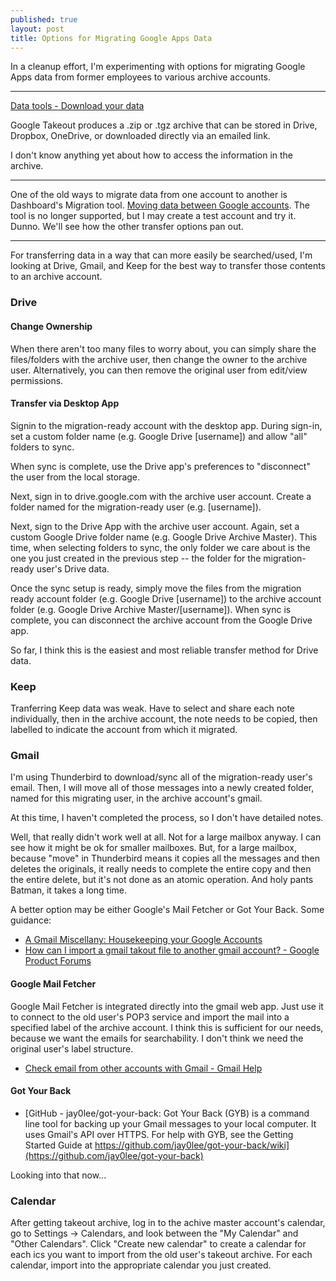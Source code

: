 ```yaml
---
published: true
layout: post
title: Options for Migrating Google Apps Data
---
```




In a cleanup effort, I'm experimenting with options for migrating Google Apps data from former employees to various archive accounts. 

---

[Data tools - Download your data](https://takeout.google.com/settings/takeout)

Google Takeout produces a .zip or .tgz archive that can be stored in Drive, Dropbox, OneDrive, or downloaded directly via an emailed link.

I don't know anything yet about how to access the information in the archive.

---

One of the old ways to migrate data from one account to another is Dashboard's Migration tool. [Moving data between Google accounts](https://www.google.com/dashboard/migration/?srcAccount=camille@costumecraze.com&dstAccount=backupemail@costumecraze.com). The tool is no longer supported, but I may create a test account and try it. Dunno. We'll see how the other transfer options pan out.

---

For transferring data in a way that can more easily be searched/used, I'm looking at Drive, Gmail, and Keep for the best way to transfer those contents to an archive account.

### Drive

#### Change Ownership

When there aren't too many files to worry about, you can simply share the files/folders with the archive user, then change the owner to the archive user. Alternatively, you can then remove the original user from edit/view permissions.

#### Transfer via Desktop App

Signin to the migration-ready account with the desktop app. During sign-in, set a custom folder name (e.g. Google Drive [username]) and allow "all" folders to sync.

When sync is complete, use the Drive app's preferences to "disconnect" the user from the local storage.

Next, sign in to drive.google.com with the archive user account. Create a folder named for the migration-ready user (e.g. [username]).

Next, sign to the Drive App with the archive user account. Again, set a custom Google Drive folder name (e.g. Google Drive Archive Master). This time, when selecting folders to sync, the only folder we care about is the one you just created in the previous step -- the folder for the migration-ready user's Drive data.

Once the sync setup is ready, simply move the files from the migration ready account folder (e.g. Google Drive [username]) to the archive account folder (e.g. Google Drive Archive Master/[username]). When sync is complete, you can disconnect the archive account from the Google Drive app.

So far, I think this is the easiest and most reliable transfer method for Drive data.

### Keep

Tranferring Keep data was weak. Have to select and share each note individually, then in the archive account, the note needs to be copied, then labelled to indicate the account from which it migrated.

### Gmail

I'm using Thunderbird to download/sync all of the migration-ready user's email. Then, I will move all of those messages into a newly created folder, named for this migrating user, in the archive account's gmail.

At this time, I haven't completed the process, so I don't have detailed notes.

Well, that really didn't work well at all. Not for a large mailbox anyway. I can see how it might be ok for smaller mailboxes. But, for a large mailbox, because "move" in Thunderbird means it copies all the messages and then deletes the originals, it really needs to complete the entire copy and then the entire delete, but it's not done as an atomic operation. And holy pants Batman, it takes a long time.

A better option may be either Google's Mail Fetcher or Got Your Back. Some guidance:

* [A Gmail Miscellany: Housekeeping your Google Accounts](http://gmail-miscellany.blogspot.jp/2013/05/housekeeping-your-google-accounts.html)
* [How can I import a gmail takout file to another gmail account? - Google Product Forums](https://productforums.google.com/forum/#!topic/gmail/vNBtG4zpZHc)


#### Google Mail Fetcher

Google Mail Fetcher is integrated directly into the gmail web app. Just use it to connect to the old user's POP3 service and import the mail into a specified label of the archive account. I think this is sufficient for our needs, because we want the emails for searchability. I don't think we need the original user's label structure.

* [Check email from other accounts with Gmail - Gmail Help](https://support.google.com/mail/answer/21289?hl=en)

#### Got Your Back

* [GitHub - jay0lee/got-your-back: Got Your Back (GYB) is a command line tool for backing up your Gmail messages to your local computer. It uses Gmail's API over HTTPS. For help with GYB, see the Getting Started Guide at https://github.com/jay0lee/got-your-back/wiki](https://github.com/jay0lee/got-your-back)

Looking into that now...


### Calendar

After getting takeout archive, log in to the achive master account's calendar, go to Settings -> Calendars, and look between the "My Calendar" and "Other Calendars". Click "Create new calendar" to create a calendar for each ics you want to import from the old user's takeout archive. For each calendar, import into the appropriate calendar you just created.
